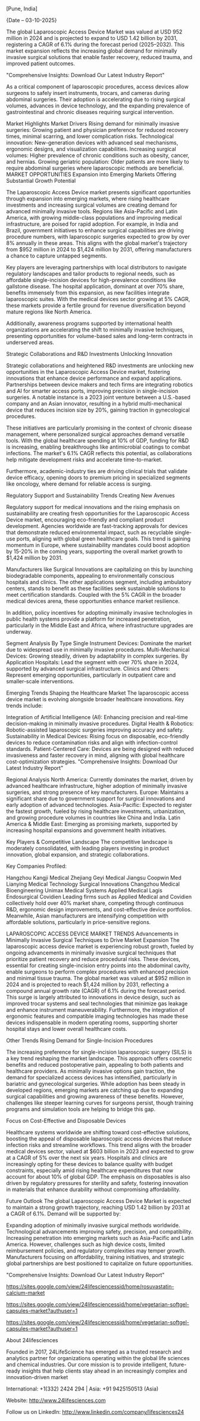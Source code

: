 [Pune, India]

{Date – 03-10-2025}

The global Laparoscopic Access Device Market was valued at USD 952 million in 2024 and is projected to expand to USD 1.42 billion by 2031, registering a CAGR of 6.1% during the forecast period (2025–2032). This market expansion reflects the increasing global demand for minimally invasive surgical solutions that enable faster recovery, reduced trauma, and improved patient outcomes.

"Comprehensive Insights: Download Our Latest Industry Report"

As a critical component of laparoscopic procedures, access devices allow surgeons to safely insert instruments, trocars, and cameras during abdominal surgeries. Their adoption is accelerating due to rising surgical volumes, advances in device technology, and the expanding prevalence of gastrointestinal and chronic diseases requiring surgical intervention.





Market Highlights
Market Drivers
Rising demand for minimally invasive surgeries: Growing patient and physician preference for reduced recovery times, minimal scarring, and lower complication risks.
Technological innovation: New-generation devices with advanced seal mechanisms, ergonomic designs, and visualization capabilities.
Increasing surgical volumes: Higher prevalence of chronic conditions such as obesity, cancer, and hernias.
Growing geriatric population: Older patients are more likely to require abdominal surgeries where laparoscopic methods are beneficial.
MARKET OPPORTUNITIES
Expansion into Emerging Markets Offering Substantial Growth Potential

The Laparoscopic Access Device market presents significant opportunities through expansion into emerging markets, where rising healthcare investments and increasing surgical volumes are creating demand for advanced minimally invasive tools. Regions like Asia-Pacific and Latin America, with growing middle-class populations and improving medical infrastructure, are poised for rapid adoption. For example, in India and Brazil, government initiatives to enhance surgical capabilities are driving procedure numbers, with laparoscopic surgeries expected to grow by over 8% annually in these areas. This aligns with the global market's trajectory from $952 million in 2024 to $1,424 million by 2031, offering manufacturers a chance to capture untapped segments.

Key players are leveraging partnerships with local distributors to navigate regulatory landscapes and tailor products to regional needs, such as affordable single-incision devices for high-prevalence conditions like gallstone disease. The hospital application, dominant at over 70% share, benefits immensely from this expansion, as new facilities integrate laparoscopic suites. With the medical devices sector growing at 5% CAGR, these markets provide a fertile ground for revenue diversification beyond mature regions like North America.

Additionally, awareness programs supported by international health organizations are accelerating the shift to minimally invasive techniques, presenting opportunities for volume-based sales and long-term contracts in underserved areas.

Strategic Collaborations and R&D Investments Unlocking Innovation

Strategic collaborations and heightened R&D investments are unlocking new opportunities in the Laparoscopic Access Device market, fostering innovations that enhance device performance and expand applications. Partnerships between device makers and tech firms are integrating robotics and AI for smarter access ports, improving precision in single-incision surgeries. A notable instance is a 2023 joint venture between a U.S.-based company and an Asian innovator, resulting in a hybrid multi-mechanical device that reduces incision size by 20%, gaining traction in gynecological procedures.

These initiatives are particularly promising in the context of chronic disease management, where personalized surgical approaches demand versatile tools. With the global healthcare spending at 10% of GDP, funding for R&D is increasing, enabling breakthroughs like antimicrobial coatings to combat infections. The market's 6.1% CAGR reflects this potential, as collaborations help mitigate development risks and accelerate time-to-market.

Furthermore, academic-industry ties are driving clinical trials that validate device efficacy, opening doors to premium pricing in specialized segments like oncology, where demand for reliable access is surging.

Regulatory Support and Sustainability Trends Creating New Avenues

Regulatory support for medical innovations and the rising emphasis on sustainability are creating fresh opportunities for the Laparoscopic Access Device market, encouraging eco-friendly and compliant product development. Agencies worldwide are fast-tracking approvals for devices that demonstrate reduced environmental impact, such as recyclable single-use ports, aligning with global green healthcare goals. This trend is gaining momentum in Europe, where sustainability mandates could boost adoption by 15-20% in the coming years, supporting the overall market growth to $1,424 million by 2031.

Manufacturers like Surgical Innovations are capitalizing on this by launching biodegradable components, appealing to environmentally conscious hospitals and clinics. The other applications segment, including ambulatory centers, stands to benefit as these facilities seek sustainable solutions to meet certification standards. Coupled with the 5% CAGR in the broader medical devices arena, these opportunities enhance market resilience.

In addition, policy incentives for adopting minimally invasive technologies in public health systems provide a platform for increased penetration, particularly in the Middle East and Africa, where infrastructure upgrades are underway.

Segment Analysis
By Type
Single Instrument Devices: Dominate the market due to widespread use in minimally invasive procedures.
Multi-Mechanical Devices: Growing steadily, driven by adaptability in complex surgeries.
By Application
Hospitals: Lead the segment with over 70% share in 2024, supported by advanced surgical infrastructure.
Clinics and Others: Represent emerging opportunities, particularly in outpatient care and smaller-scale interventions.




Emerging Trends Shaping the Healthcare Market
The laparoscopic access device market is evolving alongside broader healthcare innovations. Key trends include:

Integration of Artificial Intelligence (AI): Enhancing precision and real-time decision-making in minimally invasive procedures.
Digital Health & Robotics: Robotic-assisted laparoscopic surgeries improving accuracy and safety.
Sustainability in Medical Devices: Rising focus on disposable, eco-friendly devices to reduce contamination risks and align with infection-control standards.
Patient-Centered Care: Devices are being designed with reduced invasiveness and faster recovery in mind, aligning with global healthcare cost-optimization strategies.
"Comprehensive Insights: Download Our Latest Industry Report"

Regional Analysis
North America: Currently dominates the market, driven by advanced healthcare infrastructure, higher adoption of minimally invasive surgeries, and strong presence of key manufacturers.
Europe: Maintains a significant share due to government support for surgical innovations and early adoption of advanced technologies.
Asia-Pacific: Expected to register the fastest growth, fueled by rising healthcare investments, urbanization, and growing procedure volumes in countries like China and India.
Latin America & Middle East: Emerging as promising markets, supported by increasing hospital expansions and government health initiatives.




Key Players & Competitive Landscape
The competitive landscape is moderately consolidated, with leading players investing in product innovation, global expansion, and strategic collaborations.

Key Companies Profiled:

Hangzhou Kangji Medical
Zhejiang Geyi Medical
Jiangsu Coopwin Med
Lianying Medical Technology
Surgical Innovations
Changzhou Medical Bioengineering
Unimax Medical Systems
Applied Medical
Lagis Endosurgical
Covidien
Leading firms such as Applied Medical and Covidien collectively hold over 40% market share, competing through continuous R&D, ergonomic design improvements, and cost-effective device portfolios. Meanwhile, Asian manufacturers are intensifying competition with affordable solutions, particularly in price-sensitive regions.

LAPAROSCOPIC ACCESS DEVICE MARKET TRENDS
Advancements in Minimally Invasive Surgical Techniques to Drive Market Expansion
The laparoscopic access device market is experiencing robust growth, fueled by ongoing advancements in minimally invasive surgical techniques that prioritize patient recovery and reduce procedural risks. These devices, essential for creating single-incision entry points into the abdominal cavity, enable surgeons to perform complex procedures with enhanced precision and minimal tissue trauma. The global market was valued at $952 million in 2024 and is projected to reach $1,424 million by 2031, reflecting a compound annual growth rate (CAGR) of 6.1% during the forecast period. This surge is largely attributed to innovations in device design, such as improved trocar systems and seal technologies that minimize gas leakage and enhance instrument maneuverability. Furthermore, the integration of ergonomic features and compatible imaging technologies has made these devices indispensable in modern operating rooms, supporting shorter hospital stays and lower overall healthcare costs.

Other Trends
Rising Demand for Single-Incision Procedures

The increasing preference for single-incision laparoscopic surgery (SILS) is a key trend reshaping the market landscape. This approach offers cosmetic benefits and reduced postoperative pain, appealing to both patients and healthcare providers. As minimally invasive options gain traction, the demand for specialized access devices has intensified, particularly in bariatric and gynecological surgeries. While adoption has been steady in developed regions, emerging markets are catching up due to expanding surgical capabilities and growing awareness of these benefits. However, challenges like steeper learning curves for surgeons persist, though training programs and simulation tools are helping to bridge this gap.

Focus on Cost-Effective and Disposable Devices

Healthcare systems worldwide are shifting toward cost-effective solutions, boosting the appeal of disposable laparoscopic access devices that reduce infection risks and streamline workflows. This trend aligns with the broader medical devices sector, valued at $603 billion in 2023 and expected to grow at a CAGR of 5% over the next six years. Hospitals and clinics are increasingly opting for these devices to balance quality with budget constraints, especially amid rising healthcare expenditures that now account for about 10% of global GDP. The emphasis on disposables is also driven by regulatory pressures for sterility and safety, fostering innovation in materials that enhance durability without compromising affordability.

Future Outlook
The global Laparoscopic Access Device Market is expected to maintain a strong growth trajectory, reaching USD 1.42 billion by 2031 at a CAGR of 6.1%. Demand will be supported by:

Expanding adoption of minimally invasive surgical methods worldwide.
Technological advancements improving safety, precision, and compatibility.
Increasing penetration into emerging markets such as Asia-Pacific and Latin America.
However, challenges such as high device costs, limited reimbursement policies, and regulatory complexities may temper growth. Manufacturers focusing on affordability, training initiatives, and strategic global partnerships are best positioned to capitalize on future opportunities.

"Comprehensive Insights: Download Our Latest Industry Report"



 https://sites.google.com/view/24lifesciencessid/home/rosuvastatin-calcium-market

https://sites.google.com/view/24lifesciencessid/home/vegetarian-softgel-capsules-market?authuser=1

https://sites.google.com/view/24lifesciencessid/home/vegetarian-softgel-capsules-market?authuser=1



About 24lifesciences



Founded in 2017, 24LifeScience has emerged as a trusted research and analytics partner for organizations operating within the global life sciences and chemical industries. Our core mission is to provide intelligent, future-ready insights that help clients stay ahead in an increasingly complex and innovation-driven market



International: +1(332) 2424 294 | Asia: +91 9425150513 (Asia)

Website: http://www.24lifesciences.com

Follow us on LinkedIn: http://www.linkedin.com/company/lifesciences24

